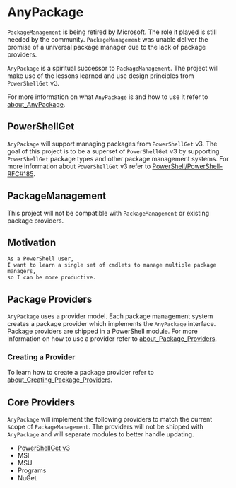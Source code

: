 # AnyPackage

`PackageManagement` is being retired by Microsoft.
The role it played is still needed by the community.
`PackageManagement` was unable deliver the promise of a universal package manager due to the lack of package providers.

`AnyPackage` is a spiritual successor to `PackageManagement`.
The project will make use of the lessons learned and use design principles from `PowerShellGet` v3.

For more information on what `AnyPackage` is and how to use it refer to [about_AnyPackage](docs/en-US/about_AnyPackage.md).

## PowerShellGet

`AnyPackage` will support managing packages from `PowerShellGet` v3.
The goal of this project is to be a superset of `PowerShellGet` v3 by supporting `PowerShellGet` package types and other package management systems. For more information about `PowerShellGet` v3 refer to [PowerShell/PowerShell-RFC#185](https://github.com/PowerShell/PowerShell-RFC/pull/185).

## PackageManagement

This project will not be compatible with `PackageManagement` or existing package providers.

## Motivation

```none
As a PowerShell user,
I want to learn a single set of cmdlets to manage multiple package managers,
so I can be more productive.
```

## Package Providers

`AnyPackage` uses a provider model.
Each package management system creates a package provider which implements the `AnyPackage` interface.
Package providers are shipped in a PowerShell module. For more information on how to use a provider refer to [about_Package_Providers](docs/en-US/about_Package_Providers).

### Creating a Provider

To learn how to create a package provider refer to [about_Creating_Package_Providers](docs/en-US/about_Creating_Package_Providers.md).

## Core Providers

`AnyPackage` will implement the following providers to match the current scope of `PackageManagement`.
The providers will not be shipped with `AnyPackage` and will separate modules to better handle updating.

- [PowerShellGet v3](https://github.com/ThomasNieto/AnyPackage.Provider.PowerShellGet)
- MSI
- MSU
- Programs
- NuGet
